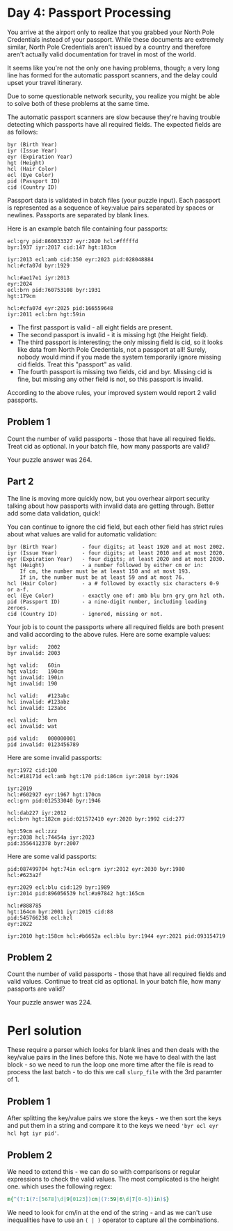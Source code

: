 # Day 4: Passport Processing
You arrive at the airport only to realize that you grabbed your North Pole Credentials instead of your passport. While these documents are extremely similar, North Pole Credentials aren't issued by a country and therefore aren't actually valid documentation for travel in most of the world.

It seems like you're not the only one having problems, though; a very long line has formed for the automatic passport scanners, and the delay could upset your travel itinerary.

Due to some questionable network security, you realize you might be able to solve both of these problems at the same time.

The automatic passport scanners are slow because they're having trouble detecting which passports have all required fields. The expected fields are as follows:

    byr (Birth Year)
    iyr (Issue Year)
    eyr (Expiration Year)
    hgt (Height)
    hcl (Hair Color)
    ecl (Eye Color)
    pid (Passport ID)
    cid (Country ID)

Passport data is validated in batch files (your puzzle input). Each passport is represented as a sequence of key:value pairs separated by spaces or newlines. Passports are separated by blank lines.

Here is an example batch file containing four passports:

    ecl:gry pid:860033327 eyr:2020 hcl:#fffffd
    byr:1937 iyr:2017 cid:147 hgt:183cm

    iyr:2013 ecl:amb cid:350 eyr:2023 pid:028048884
    hcl:#cfa07d byr:1929

    hcl:#ae17e1 iyr:2013
    eyr:2024
    ecl:brn pid:760753108 byr:1931
    hgt:179cm

    hcl:#cfa07d eyr:2025 pid:166559648
    iyr:2011 ecl:brn hgt:59in

 * The first passport is valid - all eight fields are present.
 * The second passport is invalid - it is missing hgt (the Height field).
 * The third passport is interesting; the only missing field is cid, so it looks like data from North Pole Credentials, not a passport at all! Surely, nobody would mind if you made the system temporarily ignore missing cid fields. Treat this "passport" as valid.
 * The fourth passport is missing two fields, cid and byr. Missing cid is fine, but missing any other field is not, so this passport is invalid.

According to the above rules, your improved system would report 2 valid passports.

## Problem 1

Count the number of valid passports - those that have all required fields. Treat cid as optional. In your batch file, how many passports are valid?

Your puzzle answer was 264.

## Part 2

The line is moving more quickly now, but you overhear airport security talking about how passports with invalid data are getting through. Better add some data validation, quick!

You can continue to ignore the cid field, but each other field has strict rules about what values are valid for automatic validation:

    byr (Birth Year)        - four digits; at least 1920 and at most 2002.
    iyr (Issue Year)        - four digits; at least 2010 and at most 2020.
    eyr (Expiration Year)   - four digits; at least 2020 and at most 2030.
    hgt (Height)            - a number followed by either cm or in:
        If cm, the number must be at least 150 and at most 193.
        If in, the number must be at least 59 and at most 76.
    hcl (Hair Color)        - a # followed by exactly six characters 0-9 or a-f.
    ecl (Eye Color)         - exactly one of: amb blu brn gry grn hzl oth.
    pid (Passport ID)       - a nine-digit number, including leading zeroes.
    cid (Country ID)        - ignored, missing or not.
    
Your job is to count the passports where all required fields are both present and valid according to the above rules. Here are some example values:

    byr valid:   2002
    byr invalid: 2003

    hgt valid:   60in
    hgt valid:   190cm
    hgt invalid: 190in
    hgt invalid: 190

    hcl valid:   #123abc
    hcl invalid: #123abz
    hcl invalid: 123abc

    ecl valid:   brn
    ecl invalid: wat

    pid valid:   000000001
    pid invalid: 0123456789

Here are some invalid passports:

    eyr:1972 cid:100
    hcl:#18171d ecl:amb hgt:170 pid:186cm iyr:2018 byr:1926

    iyr:2019
    hcl:#602927 eyr:1967 hgt:170cm
    ecl:grn pid:012533040 byr:1946

    hcl:dab227 iyr:2012
    ecl:brn hgt:182cm pid:021572410 eyr:2020 byr:1992 cid:277

    hgt:59cm ecl:zzz
    eyr:2038 hcl:74454a iyr:2023
    pid:3556412378 byr:2007

Here are some valid passports:

    pid:087499704 hgt:74in ecl:grn iyr:2012 eyr:2030 byr:1980
    hcl:#623a2f

    eyr:2029 ecl:blu cid:129 byr:1989
    iyr:2014 pid:896056539 hcl:#a97842 hgt:165cm

    hcl:#888785
    hgt:164cm byr:2001 iyr:2015 cid:88
    pid:545766238 ecl:hzl
    eyr:2022

    iyr:2010 hgt:158cm hcl:#b6652a ecl:blu byr:1944 eyr:2021 pid:093154719

## Problem 2

Count the number of valid passports - those that have all required fields and valid values. Continue to treat cid as optional. In your batch file, how many passports are valid?

Your puzzle answer was 224.

# Perl solution

These require a parser which looks for blank lines and then deals with the key/value pairs in the lines before this. Note we have to deal with the last block - so we need to run the loop one more time after the file is read to process the last batch - to do this we call `slurp_file` with the 3rd paramter of 1.

## Problem 1

After splitting the key/value pairs we store the keys - we then sort the keys and put them in a string and compare it to the keys we need `'byr ecl eyr hcl hgt iyr pid'`.

## Problem 2

We need to extend this - we can do so with comparisons or regular expressions to check the valid values. The most complicated is the height one. which uses the following regex:

```perl
m{^(?:1(?:[5678]\d|9[0123])cm|(?:59|6\d|7[0-6])in)$}
```

We need to look for cm/in at the end of the string - and as we can't use inequalities have to use an `( | )` operator to capture all the combinations.